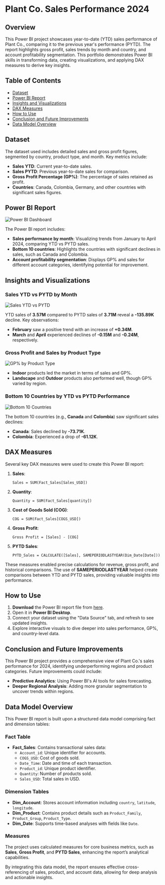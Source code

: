 
# Plant Co. Sales Performance 2024

## Overview
This Power BI project showcases year-to-date (YTD) sales performance of Plant Co., comparing it to the previous year's performance (PYTD). The report highlights gross profit, sales trends by month and country, and account profitability segmentation. This portfolio demonstrates Power BI skills in transforming data, creating visualizations, and applying DAX measures to derive key insights.

## Table of Contents
- [Dataset](https://github.com/data-z/PortfolioProjects/blob/main/Sales%20%26%20Marketing%20Analytics/Sales%20Department/Plant_DTS.xls)
- [Power BI Report](#power-bi-report)
- [Insights and Visualizations](#insights-and-visualizations)
- [DAX Measures](#dax-measures)
- [How to Use](#how-to-use)
- [Conclusion and Future Improvements](#conclusion-and-future-improvements)
- [Data Model Overview](#data-model-overview)

## Dataset
The dataset used includes detailed sales and gross profit figures, segmented by country, product type, and month. Key metrics include:
- **Sales YTD**: Current year-to-date sales.
- **Sales PYTD**: Previous year-to-date sales for comparison.
- **Gross Profit Percentage (GP%)**: The percentage of sales retained as profit.
- **Countries**: Canada, Colombia, Germany, and other countries with significant sales figures.

## Power BI Report
![Power BI Dashboard](path/to/powerbi-image.png)

The Power BI report includes:
- **Sales performance by month**: Visualizing trends from January to April 2024, comparing YTD vs PYTD sales.
- **Bottom 10 countries**: Highlights the countries with significant declines in sales, such as Canada and Colombia.
- **Account profitability segmentation**: Displays GP% and sales for different account categories, identifying potential for improvement.

## Insights and Visualizations

### Sales YTD vs PYTD by Month
![Sales YTD vs PYTD](path/to/sales-trend-image.png)

YTD sales of **3.57M** compared to PYTD sales of **3.71M** reveal a **-135.89K** decline. Key observations:
- **February** saw a positive trend with an increase of **+0.34M**.
- **March** and **April** experienced declines of **-0.15M** and **-0.24M**, respectively.

### Gross Profit and Sales by Product Type
![GP% by Product Type](path/to/gp-product-type-image.png)

- **Indoor** products led the market in terms of sales and GP%.
- **Landscape** and **Outdoor** products also performed well, though GP% varied by region.

### Bottom 10 Countries by YTD vs PYTD Performance
![Bottom 10 Countries](path/to/bottom10-countries.png)

The bottom 10 countries (e.g., **Canada** and **Colombia**) saw significant sales declines:
- **Canada**: Sales declined by **-73.71K**.
- **Colombia**: Experienced a drop of **-61.12K**.

## DAX Measures

Several key DAX measures were used to create this Power BI report:

1. **Sales**:
   ```DAX
   Sales = SUM(Fact_Sales[Sales_USD])
   ```

2. **Quantity**:
   ```DAX
   Quantity = SUM(Fact_Sales[quantity])
   ```

3. **Cost of Goods Sold (COG)**:
   ```DAX
   COG = SUM(Fact_Sales[COGS_USD])
   ```

4. **Gross Profit**:
   ```DAX
   Gross Profit = [Sales] - [COG]
   ```

5. **PYTD Sales**:
   ```DAX
   PYTD_Sales = CALCULATE([Sales], SAMEPERIODLASTYEAR(Dim_Date[Date]))
   ```

These measures enabled precise calculations for revenue, gross profit, and historical comparisons. The use of **SAMEPERIODLASTYEAR** helped create comparisons between YTD and PYTD sales, providing valuable insights into performance.

## How to Use
1. **Download** the Power BI report file from [here](path/to/powerbi-file.pbi).
2. Open it in **Power BI Desktop**.
3. Connect your dataset using the "Data Source" tab, and refresh to see updated insights.
4. Explore interactive visuals to dive deeper into sales performance, GP%, and country-level data.

## Conclusion and Future Improvements
This Power BI project provides a comprehensive view of Plant Co.'s sales performance for 2024, identifying underperforming regions and product categories. Future improvements could include:
- **Predictive Analytics**: Using Power BI's AI tools for sales forecasting.
- **Deeper Regional Analysis**: Adding more granular segmentation to uncover trends within regions.

## Data Model Overview

This Power BI report is built upon a structured data model comprising fact and dimension tables:

### Fact Table
- **Fact_Sales**: Contains transactional sales data:
  - `Account_id`: Unique identifier for accounts.
  - `COGS_USD`: Cost of goods sold.
  - `Date_Time`: Date and time of each transaction.
  - `Product_id`: Unique product identifier.
  - `Quantity`: Number of products sold.
  - `Sales_USD`: Total sales in USD.

### Dimension Tables
- **Dim_Account**: Stores account information including `country`, `latitude`, `longitude`.
- **Dim_Product**: Contains product details such as `Product_Family`, `Product_Group`, `Product_Type`.
- **Dim_Date**: Supports time-based analyses with fields like `Date`.

### Measures
The project uses calculated measures for core business metrics, such as **Sales**, **Gross Profit**, and **PYTD Sales**, enhancing the report’s analytical capabilities.

By integrating this data model, the report ensures effective cross-referencing of sales, product, and account data, allowing for deep analysis and actionable insights.
